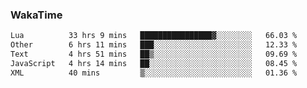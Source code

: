 ### WakaTime

<!--START_SECTION:waka-->

```txt
Lua          33 hrs 9 mins   ████████████████▓░░░░░░░░   66.03 %
Other        6 hrs 11 mins   ███░░░░░░░░░░░░░░░░░░░░░░   12.33 %
Text         4 hrs 51 mins   ██▒░░░░░░░░░░░░░░░░░░░░░░   09.69 %
JavaScript   4 hrs 14 mins   ██░░░░░░░░░░░░░░░░░░░░░░░   08.45 %
XML          40 mins         ▒░░░░░░░░░░░░░░░░░░░░░░░░   01.36 %
```

<!--END_SECTION:waka-->
